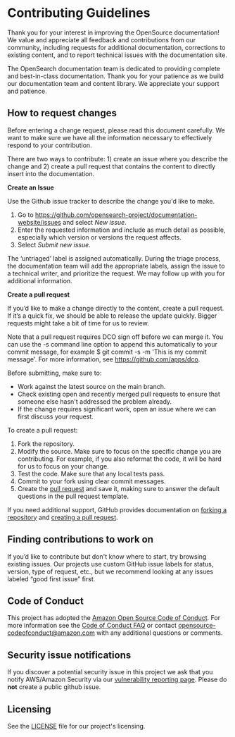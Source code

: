 # Contributing Guidelines

Thank you for your interest in improving the OpenSource documentation! We value and appreciate all feedback and contributions from our community, including requests for additional documentation, corrections to existing content, and to report technical issues with the documentation site. 

The OpenSearch documentation team is dedicated to providing complete and best-in-class documentation. Thank you for your patience as we build our documentation team and content library. We appreciate your support and patience.

## How to request changes

Before entering a change request, please read this document carefully. We want to make sure we have all the information necessary to effectively respond to your contribution. 

There are two ways to contribute: 1) create an issue where you describe the change and 2) create a pull request that contains the content to directly insert into the documentation.

**Create an Issue**

Use the Github issue tracker to describe the change you'd like to make. 

1. Go to https://github.com/opensearch-project/documentation-website/issues and select *New issue*.
2. Enter the requested information and include as much detail as possible, especially which version or versions the request affects.
3. Select *Submit new issue*. 


The ‘untriaged’ label is assigned automatically. During the triage process, the documentation team will add the appropriate labels, assign the issue to a technical writer, and prioritize the request. We may follow up with you for additional information. 


**Create a pull request**

If you’d like to make a change directly to the content, create a pull request. If it’s a quick fix, we should be able to release the update quickly. Bigger requests might take a bit of time for us to review. 

Note that a pull request requires DCO sign off before we can merge it. You can use the -s command line option to append this automatically to your commit message, for example $ git commit -s -m 'This is my commit message'. For more information, see https://github.com/apps/dco.

Before submitting, make sure to:

* Work against the latest source on the main branch.
* Check existing open and recently merged pull requests to ensure that someone else hasn't addressed the problem already.
* If the change requires significant work, open an issue where we can first discuss your request.

To create a pull request:

1. Fork the repository.
2. Modify the source. Make sure to focus on the specific change you are contributing. For example, if you also reformat the code, it will be hard for us to focus on your change.
3. Test the code. Make sure that any local tests pass.
4. Commit to your fork using clear commit messages.
5. Create the [pull request](https://github.com/opensearch-project/documentation-website/pulls) and save it, making sure to answer the default questions in the pull request template.

If you need additional support, GitHub provides documentation on [forking a repository](https://help.github.com/articles/fork-a-repo/) and [creating a pull request](https://help.github.com/articles/creating-a-pull-request/).


## Finding contributions to work on

If you’d like to contribute but don't know where to start, try browsing existing issues. Our projects use custom GitHub issue labels for status, version, type of request, etc., but we recommend looking at any issues labeled “good first issue” first. 

## Code of Conduct

This project has adopted the [Amazon Open Source Code of Conduct](https://aws.github.io/code-of-conduct). For more information see the [Code of Conduct FAQ](https://aws.github.io/code-of-conduct-faq) or contact opensource-codeofconduct@amazon.com with any additional questions or comments.


## Security issue notifications

If you discover a potential security issue in this project we ask that you notify AWS/Amazon Security via our [vulnerability reporting page](http://aws.amazon.com/security/vulnerability-reporting/). Please do **not** create a public github issue.


## Licensing

See the [LICENSE](LICENSE) file for our project's licensing. 
